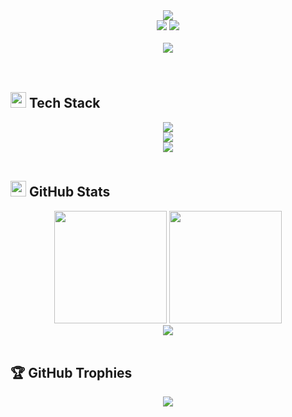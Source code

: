 <div align="center">
  <img src="https://capsule-render.vercel.app/api?type=waving&color=gradient&customColorList=6,11,20&height=180&section=header&text=Fatih%20Arslan&fontSize=42&fontColor=fff&animation=twinkling&fontAlignY=32"/>
</div>

<div align="center">
  <img src="https://visitor-badge.laobi.icu/badge?page_id=FatihArslan-cmd.FatihArslan-cmd&left_color=6366f1&right_color=8b5cf6&left_text=Profile%20Views"/>
  <img src="https://img.shields.io/github/followers/FatihArslan-cmd?style=for-the-badge&color=8b5cf6&labelColor=6366f1"/>
</div>

<br>

<div align="center">
  <img src="https://readme-typing-svg.herokuapp.com/?font=Fira+Code&weight=600&size=28&duration=3000&pause=1000&color=8B5CF6&background=00000000&center=true&vCenter=true&multiline=true&repeat=true&width=600&height=100&lines=🚀+Full+Stack+Developer;📱+React+Native+%26+Flutter;🇹🇷+From+Turkey+with+Code" />
</div>

<br>
<br>

## <img src="https://media2.giphy.com/media/QssGEmpkyEOhBCb7e1/giphy.gif?cid=ecf05e47a0n3gi1bfqntqmob8g9aid1oyj2wr3ds3mg700bl&rid=giphy.gif" width="25"> **Tech Stack**

<div align="center">
  <img src="https://skillicons.dev/icons?i=react,nextjs,typescript,javascript,html,css,tailwind,bootstrap&theme=dark" />
  <br>
  <img src="https://skillicons.dev/icons?i=nodejs,express,mongodb,mysql,firebase,flutter,dart,java&theme=dark" />
  <br>
  <img src="https://skillicons.dev/icons?i=git,github,vscode,figma,postman,docker,aws,vercel&theme=dark" />
</div>

<br>

## <img src="https://media.giphy.com/media/iY8CRBdQXODJSCERIr/giphy.gif" width="25"> **GitHub Stats**

<div align="center">
  <img height="180em" src="https://github-readme-stats.vercel.app/api?username=FatihArslan-cmd&show_icons=true&theme=react&hide_border=true&bg_color=0D1117&icon_color=58A6FF&text_color=C9D1D9&title_color=58A6FF"/>
  <img height="180em" src="https://github-readme-stats.vercel.app/api/top-langs/?username=FatihArslan-cmd&layout=compact&theme=react&hide_border=true&bg_color=0D1117&text_color=C9D1D9&title_color=58A6FF"/>
</div>

<div align="center">
  <img src="https://streak-stats.demolab.com/?user=FatihArslan-cmd&theme=react&hide_border=true&background=0D1117&stroke=58A6FF&ring=58A6FF&fire=FF6B6B&currStreakLabel=C9D1D9" />
</div>

<br>

## 🏆 **GitHub Trophies**

<div align="center">
  <img src="https://github-profile-trophy.vercel.app/?username=FatihArslan-cmd&theme=discord&no-frame=true&no-bg=true&margin-w=4&column=7" />
</div>

<br>


